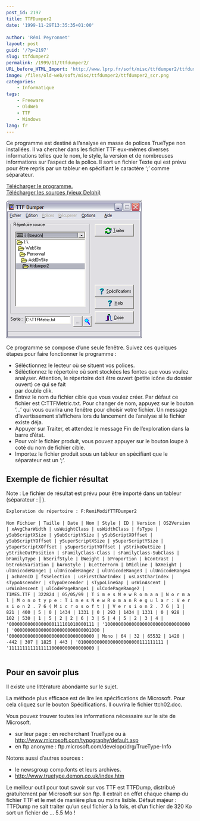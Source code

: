 ```yaml
---
post_id: 2197
title: TTFDumper2
date: '1999-11-29T13:35:35+01:00'

author: 'Rémi Peyronnet'
layout: post
guid: '/?p=2197'
slug: ttfdumper2
permalink: /1999/11/ttfdumper2/
URL_before_HTML_Import: 'http://www.lprp.fr/soft/misc/ttfdumper2/ttfdumper2.php3'
image: /files/old-web/soft/misc/ttfdumper2/ttfdumper2_scr.png
categories:
    - Informatique
tags:
    - Freeware
    - OldWeb
    - TTF
    - Windows
lang: fr
---
```


Ce programme est destiné à l’analyse en masse de polices TrueType non installées. Il va chercher dans les fichier TTF eux-mêmes diverses informations telles que le nom, le style, la version et de nombreuses informations sur l’aspect de la police. Il sort un fichier Texte qui est prévu pour être repris par un tableur en spécifiant le caractère ‘;’ comme séparateur.  
<a name="Prise en main"></a>

[Télécharger le programme.](/files/old-web/soft/misc/ttfdumper2/ttfdumper2_bin.zip)  
[Télécharger les sources (vieux Delphi)](/files/old-web/soft/misc/ttfdumper2/ttfdumper2_src.zip)

![capture d ecran](/files/old-web/soft/misc/ttfdumper2/ttfdumper2_scr.png)

Ce programme se compose d’une seule fenêtre. Suivez ces quelques étapes pour faire fonctionner le programme :

- Séléctionnez le lecteur où se situent vos polices.
- Séléctionnez le répertoire où sont stockées les fontes que vous voulez analyser. Attention, le répertoire doit être ouvert (petite icône du dossier ouvert) ce qui se fait  
    par double clik.
- Entrez le nom du fichier cible que vous voulez créer. Par défaut ce fichier est C:TTFMetric.txt. Pour changer de nom, appuyez sur le bouton ‘…’ qui vous ouvrira une fenêtre pour choisir votre fichier. Un message d’avertissement s’affichera lors du lancement de l’analyse si le fichier existe déja.
- Appuyer sur Traiter, et attendez le message Fin de l’exploration dans la barre d’état.
- Pour voir le fichier produit, vous pouvez appuyer sur le bouton loupe à coté du nom de fichier cible.
- Importez le fichier produit sous un tableur en spécifiant que le séparateur est un ‘;’.

## Exemple de fichier résultat

Note : Le fichier de résultat est prévu pour être importé dans un tableur (séparateur : | ).

```
Exploration du répertoire : F:RemiModifTTFDumper2

Nom Fichier | Taille | Date | Nom | Style | ID | Version | OS2Version | xAvgCharWidth | usWeightClass | usWidthClass | fsType | ySubScriptXSize | ySubScriptYSize | ySubScriptXOffset | ySubScriptYOffset | ySuperScriptXSize | ySuperScriptYSize | ySuperScriptXOffset | ySuperScriptYOffset | yStrikeOutSize | yStrikeOutPosition | sFamilyClass-Class | sFamilyClass-SubClass | bFamilyType | bSerifStyle | bWeight | bProportion | bContrast | bStrokeVariation | bArmStyle | bLetterForm | bMidline | bXHeight | ulUnicodeRange1 | ulUnicodeRange2 | ulUnicodeRange3 | ulUnicodeRange4 | achVenID | fsSelection | usFirstCharIndex | usLastCharIndex | sTypoAscender | sTypoDecender | sTypoLineGap | usWinAscent | usWinDescent | ulCodePageRange1 | ulCodePageRange2 | 
TIMES.TTF | 322824 | 05/05/99 | T i m e s N e w R o m a n | N o r m a l | M o n o t y p e : T i m e s N e w R o m a n R e g u l a r : V e r s i o n 2 . 7 6 ( M i c r o s o f t ) | V e r s i o n 2 . 7 6 | 1 | 821 | 400 | 5 | 0 | 1434 | 1331 | 0 | 293 | 1434 | 1331 | 0 | 928 | 102 | 530 | 1 | 5 | 2 | 2 | 6 | 3 | 5 | 4 | 5 | 2 | 3 | 4 | '00000000000000000111101010000111 | '10000000000000000000000000000000 | '00000000000000000000000000001000 | '00000000000000000000000000000000 | Mono | 64 | 32 | 65532 | 1420 | -442 | 307 | 1825 | 443 | '01000000000000000000000111111111 | '11111111111111110000000000000000 | 


```

## Pour en savoir plus

Il existe une littérature abondante sur le sujet.

La méthode plus efficace est de lire les spécifications de Microsoft. Pour cela cliquez sur le bouton Spécifications. Il ouvrira le fichier ttch02.doc.

Vous pouvez trouver toutes les informations nécessaire sur le site de Microsoft.

- sur leur page : en recherchant TrueType ou à http://www.microsoft.com/typography/default.asp
- en ftp anonyme : ftp.microsoft.com/developr/drg/TrueType-Info

Notons aussi d’autres sources :

- le newsgroup comp.fonts et leurs archives.
- http://www.truetype.demon.co.uk/index.htm

Le meilleur outil pour tout savoir sur vos TTF est TTFDump, distribué gratuitement par Microsoft sur son ftp. Il extrait en effet chaque champ du fichier TTF et le met de manière plus ou moins lisible. Défaut majeur : TTFDump ne sait traiter qu’un seul fichier à la fois, et d’un fichier de 320 Ko sort un fichier de … 5.5 Mo !